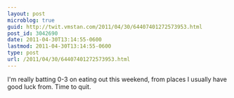 ```yaml
---
layout: post
microblog: true
guid: http://twit.vmstan.com/2011/04/30/64407401272573953.html
post_id: 3042690
date: 2011-04-30T13:14:55-0600
lastmod: 2011-04-30T13:14:55-0600
type: post
url: /2011/04/30/64407401272573953.html
---
```

I'm really batting 0-3 on eating out this weekend, from places I usually have good luck from. Time to quit.
